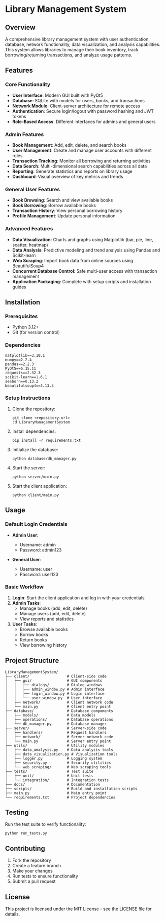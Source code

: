 # Library Management System

## Overview
A comprehensive library management system with user authentication, database, network functionality, data visualization, and analysis capabilities. This system allows libraries to manage their book inventory, track borrowing/returning transactions, and analyze usage patterns.

## Features

### Core Functionality
- **User Interface**: Modern GUI built with PyQt5
- **Database**: SQLite with models for users, books, and transactions
- **Network Module**: Client-server architecture for remote access
- **Authentication**: Secure login/logout with password hashing and JWT tokens
- **Role-Based Access**: Different interfaces for admins and general users

### Admin Features
- **Book Management**: Add, edit, delete, and search books
- **User Management**: Create and manage user accounts with different roles
- **Transaction Tracking**: Monitor all borrowing and returning activities
- **Data Search**: Multi-dimensional search capabilities across all data
- **Reporting**: Generate statistics and reports on library usage
- **Dashboard**: Visual overview of key metrics and trends

### General User Features
- **Book Browsing**: Search and view available books
- **Book Borrowing**: Borrow available books
- **Transaction History**: View personal borrowing history
- **Profile Management**: Update personal information

### Advanced Features
- **Data Visualization**: Charts and graphs using Matplotlib (bar, pie, line, scatter, heatmap)
- **Data Analysis**: Predictive modeling and trend analysis using Pandas and Scikit-learn
- **Web Scraping**: Import book data from online sources using BeautifulSoup4
- **Concurrent Database Control**: Safe multi-user access with transaction management
- **Application Packaging**: Complete with setup scripts and installation guides

## Installation

### Prerequisites
- Python 3.12+
- Git (for version control)

### Dependencies
```
matplotlib==3.10.1
numpy==2.2.4
pandas==2.2.3
PyQt5==5.15.11
requests==2.32.3
scikit-learn==1.6.1
seaborn==0.13.2
beautifulsoup4==4.13.3
```

### Setup Instructions
1. Clone the repository:
   ```
   git clone <repository-url>
   cd LibraryManagementSystem
   ```

2. Install dependencies:
   ```
   pip install -r requirements.txt
   ```

3. Initialize the database:
   ```
   python database/db_manager.py
   ```

4. Start the server:
   ```
   python server/main.py
   ```

5. Start the client application:
   ```
   python client/main.py
   ```

## Usage

### Default Login Credentials
- **Admin User**:
  - Username: admin
  - Password: admin123

- **General User**:
  - Username: user
  - Password: user123

### Basic Workflow
1. **Login**: Start the client application and log in with your credentials
2. **Admin Tasks**:
   - Manage books (add, edit, delete)
   - Manage users (add, edit, delete)
   - View reports and statistics
3. **User Tasks**:
   - Browse available books
   - Borrow books
   - Return books
   - View borrowing history

## Project Structure
```
LibraryManagementSystem/
├── client/                 # Client-side code
│   ├── gui/                # GUI components
│   │   ├── dialogs/        # Dialog windows
│   │   ├── admin_window.py # Admin interface
│   │   ├── login_window.py # Login interface
│   │   └── user_window.py  # User interface
│   ├── network/            # Client network code
│   └── main.py             # Client entry point
├── database/               # Database components
│   ├── models/             # Data models
│   ├── operations/         # Database operations
│   └── db_manager.py       # Database manager
├── server/                 # Server-side code
│   ├── handlers/           # Request handlers
│   ├── network/            # Server network code
│   └── main.py             # Server entry point
├── utils/                  # Utility modules
│   ├── data_analysis.py    # Data analysis tools
│   ├── data_visualization.py # Visualization tools
│   ├── logger.py           # Logging system
│   ├── security.py         # Security utilities
│   └── web_scraping/       # Web scraping tools
├── tests/                  # Test suite
│   ├── unit/               # Unit tests
│   └── integration/        # Integration tests
├── docs/                   # Documentation
├── scripts/                # Build and installation scripts
├── main.py                 # Main entry point
└── requirements.txt        # Project dependencies
```

## Testing
Run the test suite to verify functionality:
```
python run_tests.py
```

## Contributing
1. Fork the repository
2. Create a feature branch
3. Make your changes
4. Run tests to ensure functionality
5. Submit a pull request

## License
This project is licensed under the MIT License - see the LICENSE file for details.
